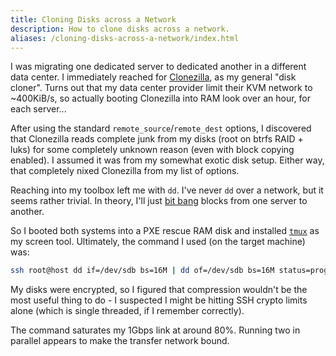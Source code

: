 ```yaml
---
title: Cloning Disks across a Network
description: How to clone disks across a network.
aliases: /cloning-disks-across-a-network/index.html
---
```


I was migrating one dedicated server to dedicated another in a different data center. I immediately reached for [Clonezilla](https://clonezilla.org/), as my general "disk cloner". Turns out that my data center provider limit their KVM network to ~400KiB/s, so actually booting Clonezilla into RAM look over an hour, for each server...

After using the standard `remote_source`/`remote_dest` options, I discovered that Clonezilla reads complete junk from my disks (root on btrfs RAID + luks) for some completely unknown reason (even with block copying enabled). I assumed it was from my somewhat exotic disk setup. Either way, that completely nixed Clonezilla from my list of options.

Reaching into my toolbox left me with `dd`. I've never `dd` over a network, but it seems rather trivial. In theory, I'll just [bit bang](https://en.wikipedia.org/wiki/Bit_banging) blocks from one server to another.

So I booted both systems into a PXE rescue RAM disk and installed [`tmux`](https://man7.org/linux/man-pages/man1/tmux.1.html) as my screen tool. Ultimately, the command I used (on the target machine) was:


```bash
ssh root@host dd if=/dev/sdb bs=16M | dd of=/dev/sdb bs=16M status=progress
```

My disks were encrypted, so I figured that compression wouldn't be the most useful thing to do - I suspected I might be hitting SSH crypto limits alone (which is single threaded, if I remember correctly).

The command saturates my 1Gbps link at around 80%. Running two in parallel appears to make the transfer network bound.
